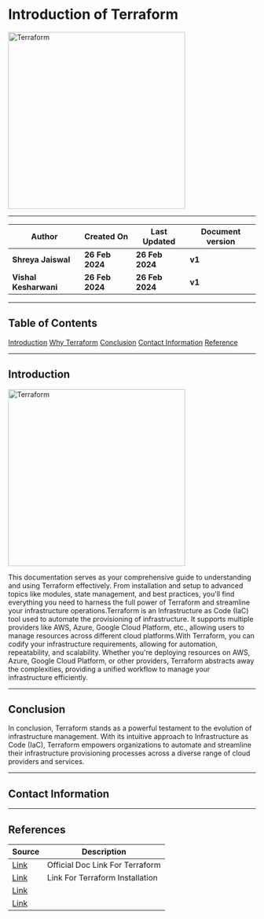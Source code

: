 # Introduction of Terraform

<img width="360" length="100" alt="Terraform" src="https://github.com/CodeOps-Hub/Documentation/assets/156057205/0feb778e-d13a-4dec-85fa-5f33a37e0756">

***

| **Author** | **Created On** | **Last Updated** | **Document version** |
| ---------- | -------------- | ---------------- | -------------------- |
| **Shreya Jaiswal** | **26 Feb 2024** | **26 Feb 2024** | **v1** |
| **Vishal Kesharwani** | **26 Feb 2024** | **26 Feb 2024** | **v1** |

***

## Table of Contents
 [Introduction](#Introduction)
 [Why Terraform](#Why-Terraform)
 [Conclusion](#Conclusion)
 [Contact Information](#Contact-Information)
 [Reference](#Reference)

 ***

 ## Introduction

<img width="360" length="100" alt="Terraform" src="https://github.com/CodeOps-Hub/Documentation/assets/156057205/d22810cb-d703-4b43-b2c2-c6d25d8ff80a">

This documentation serves as your comprehensive guide to understanding and using Terraform effectively. From installation and setup to advanced topics like modules, state management, and best practices, you'll find everything you need to harness the full power of Terraform and streamline your infrastructure operations.Terraform is an Infrastructure as Code (IaC) tool used to automate the provisioning of infrastructure.
It supports multiple providers like AWS, Azure, Google Cloud Platform, etc., allowing users to manage resources across different cloud platforms.With Terraform, you can codify your infrastructure requirements, allowing for automation, repeatability, and scalability. Whether you're deploying resources on AWS, Azure, Google Cloud Platform, or other providers, Terraform abstracts away the complexities, providing a unified workflow to manage your infrastructure efficiently.

 ***

 ## Conclusion

 In conclusion, Terraform stands as a powerful testament to the evolution of infrastructure management. With its intuitive approach to Infrastructure as Code (IaC), Terraform empowers organizations to automate and streamline their infrastructure provisioning processes across a diverse range of cloud providers and services.

 ***

 ## Contact Information

 

 ***
 
 ## References

 | **Source** | **Description** |
 | ---------- | --------------- |
 | [Link](https://developer.hashicorp.com/terraform/intro) | Official Doc Link For Terraform |
 | [Link](https://developer.hashicorp.com/terraform/install) | Link For Terraform Installation  |
 | [Link]() |   |
 | [Link]() |   |



